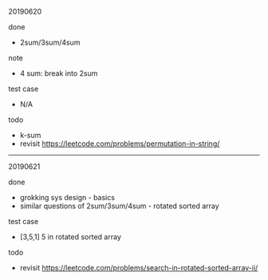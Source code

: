 20190620

done

- 2sum/3sum/4sum

note

- 4 sum: break into 2sum

test case

- N/A

todo

- k-sum
- revisit https://leetcode.com/problems/permutation-in-string/

---

20190621

done

- grokking sys design - basics
- similar questions of 2sum/3sum/4sum - rotated sorted array

test case

- [3,5,1] 5 in rotated sorted array

todo

- revisit https://leetcode.com/problems/search-in-rotated-sorted-array-ii/

